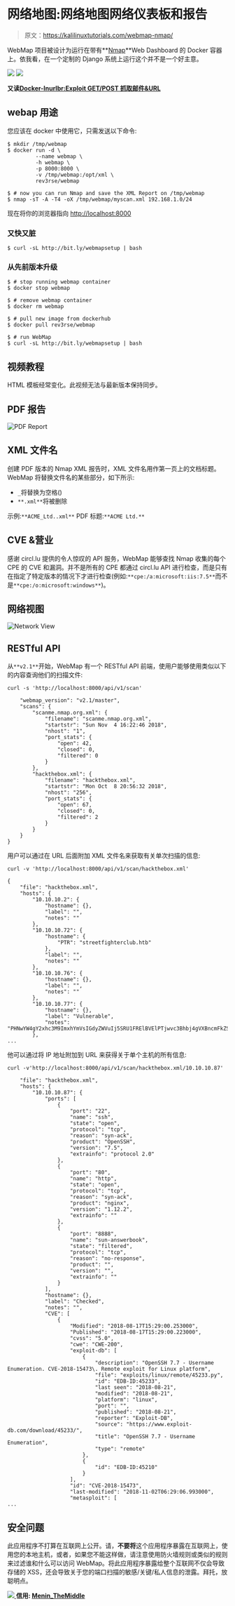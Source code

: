 # 网络地图:网络地图网络仪表板和报告

> 原文：<https://kalilinuxtutorials.com/webmap-nmap/>

WebMap 项目被设计为运行在带有**[Nmap](https://gbhackers.com/information-gatheri-using-nmap/)**Web Dashboard 的 Docker 容器上。依我看，在一个定制的 Django 系统上运行这个并不是一个好主意。

![](img//2e55f2466770bb0e7f975333d8f25da8.png) ![](img//ffa97b1061cc50765d5f0c25f59a1d8f.png)

**又读[Docker-Inurlbr:Exploit GET/POST 抓取邮件&URL](https://kalilinuxtutorials.com/docker-inurlbr-emails-urls/)**

## **webap 用途**

您应该在 docker 中使用它，只需发送以下命令:

```
$ mkdir /tmp/webmap
$ docker run -d \
         --name webmap \
         -h webmap \
         -p 8000:8000 \
         -v /tmp/webmap:/opt/xml \
         rev3rse/webmap

$ # now you can run Nmap and save the XML Report on /tmp/webmap
$ nmap -sT -A -T4 -oX /tmp/webmap/myscan.xml 192.168.1.0/24
```

现在将你的浏览器指向 [http://localhost:8000](http://localhost:8000)

### **又快又脏**

```
$ curl -sL http://bit.ly/webmapsetup | bash
```

### **从先前版本升级**

```
$ # stop running webmap container
$ docker stop webmap

$ # remove webmap container
$ docker rm webmap

$ # pull new image from dockerhub
$ docker pull rev3rse/webmap

$ # run WebMap
$ curl -sL http://bit.ly/webmapsetup | bash
```

## **视频教程**

HTML 模板经常变化。此视频无法与最新版本保持同步。

## **PDF 报告**

![PDF Report](img//1cf14d096f0635aea8931a74ca625ee1.png)

## **XML 文件名**

创建 PDF 版本的 Nmap XML 报告时，XML 文件名用作第一页上的文档标题。WebMap 将替换文件名的某些部分，如下所示:

*   `_`将替换为空格()
*   `**.xml**`将被删除

示例:`**ACME_Ltd..xml**`
PDF 标题:`**ACME Ltd.**`

## **CVE &营业**

感谢 circl.lu 提供的令人惊叹的 API 服务，WebMap 能够查找 Nmap 收集的每个 CPE 的 CVE 和漏洞。并不是所有的 CPE 都通过 circl.lu API 进行检查，而是只有在指定了特定版本的情况下才进行检查(例如:`**cpe:/a:microsoft:iis:7.5**`而不是`**cpe:/o:microsoft:windows**`)。

## **网络视图**

![Network View](img//db970301902067365bb7825ce03467eb.png)

## **RESTful API**

从`**v2.1**`开始，WebMap 有一个 RESTful API 前端，使用户能够使用类似以下的内容查询他们的扫描文件:

```
curl -s 'http://localhost:8000/api/v1/scan'

    "webmap_version": "v2.1/master",
    "scans": {
        "scanme.nmap.org.xml": {
            "filename": "scanme.nmap.org.xml",
            "startstr": "Sun Nov  4 16:22:46 2018",
            "nhost": "1",
            "port_stats": {
                "open": 42,
                "closed": 0,
                "filtered": 0
            }
        },
        "hackthebox.xml": {
            "filename": "hackthebox.xml",
            "startstr": "Mon Oct  8 20:56:32 2018",
            "nhost": "256",
            "port_stats": {
                "open": 67,
                "closed": 0,
                "filtered": 2
            }
        }
    }
}
```

用户可以通过在 URL 后面附加 XML 文件名来获取有关单次扫描的信息:

```
curl -v 'http://localhost:8000/api/v1/scan/hackthebox.xml'

{
    "file": "hackthebox.xml",
    "hosts": {
        "10.10.10.2": {
            "hostname": {},
            "label": "",
            "notes": ""
        },
        "10.10.10.72": {
            "hostname": {
                "PTR": "streetfighterclub.htb"
            },
            "label": "",
            "notes": ""
        },
        "10.10.10.76": {
            "hostname": {},
            "label": "",
            "notes": ""
        },
        "10.10.10.77": {
            "hostname": {},
            "label": "Vulnerable",
            "notes": "PHNwYW4gY2xhc3M9ImxhYmVsIGdyZWVuIj5SRU1FRElBVElPTjwvc3Bhbj4gVXBncmFkZSB0byB0aGUgbGF0ZXN0IHZlcnNpb24g"
        },
...
```

他可以通过将 IP 地址附加到 URL 来获得关于单个主机的所有信息:

```
curl -v'http://localhost:8000/api/v1/scan/hackthebox.xml/10.10.10.87'

    "file": "hackthebox.xml",
    "hosts": {
        "10.10.10.87": {
            "ports": [
                {
                    "port": "22",
                    "name": "ssh",
                    "state": "open",
                    "protocol": "tcp",
                    "reason": "syn-ack",
                    "product": "OpenSSH",
                    "version": "7.5",
                    "extrainfo": "protocol 2.0"
                },
                {
                    "port": "80",
                    "name": "http",
                    "state": "open",
                    "protocol": "tcp",
                    "reason": "syn-ack",
                    "product": "nginx",
                    "version": "1.12.2",
                    "extrainfo": ""
                },
                {
                    "port": "8888",
                    "name": "sun-answerbook",
                    "state": "filtered",
                    "protocol": "tcp",
                    "reason": "no-response",
                    "product": "",
                    "version": "",
                    "extrainfo": ""
                }
            ],
            "hostname": {},
            "label": "Checked",
            "notes": "",
            "CVE": [
                {
                    "Modified": "2018-08-17T15:29:00.253000",
                    "Published": "2018-08-17T15:29:00.223000",
                    "cvss": "5.0",
                    "cwe": "CWE-200",
                    "exploit-db": [
                        {
                            "description": "OpenSSH 7.7 - Username Enumeration. CVE-2018-15473\. Remote exploit for Linux platform",
                            "file": "exploits/linux/remote/45233.py",
                            "id": "EDB-ID:45233",
                            "last seen": "2018-08-21",
                            "modified": "2018-08-21",
                            "platform": "linux",
                            "port": "",
                            "published": "2018-08-21",
                            "reporter": "Exploit-DB",
                            "source": "https://www.exploit-db.com/download/45233/",
                            "title": "OpenSSH 7.7 - Username Enumeration",
                            "type": "remote"
                        },
                        {
                            "id": "EDB-ID:45210"
                        }
                    ],
                    "id": "CVE-2018-15473",
                    "last-modified": "2018-11-02T06:29:06.993000",
                    "metasploit": [
...
```

## **安全问题**

此应用程序不打算在互联网上公开。请，**不要将**这个应用程序暴露在互联网上，使用您的本地主机，或者，如果您不能这样做，请注意使用防火墙规则或类似的规则来过滤谁和什么可以访问 WebMap。将此应用程序暴露给整个互联网不仅会导致存储的 XSS，还会导致关于您的端口扫描的敏感/关键/私人信息的泄露。拜托，放聪明点。

[![](img//d861a9096555aeb1980fc054015933d7.png) ](https://github.com/Rev3rseSecurity/WebMap) **信用: [Menin_TheMiddle](https://twitter.com/Menin_TheMiddle)**